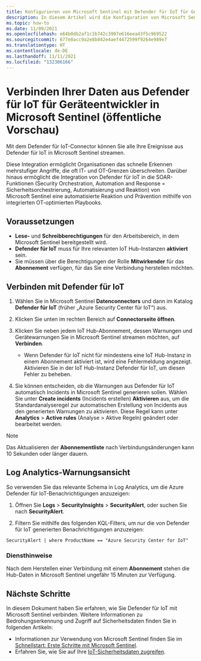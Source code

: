 ```yaml
---
title: Konfigurieren von Microsoft Sentinel mit Defender für IoT für Geräteentwickler
description: In diesem Artikel wird die Konfiguration von Microsoft Sentinel zum Empfangen von Daten aus Ihrer Defender für IoT-Lösung für Geräteentwickler erläutert.
ms.topic: how-to
ms.date: 11/09/2021
ms.openlocfilehash: e64b0db2af1c1b742c3997e616eea43f5c969522
ms.sourcegitcommit: 677e8acc9a2e8b842e4aef4472599f9264e989e7
ms.translationtype: HT
ms.contentlocale: de-DE
ms.lasthandoff: 11/11/2021
ms.locfileid: "132306166"
---
```

# <a name="connect-your-data-from-defender-for-iot-for-device-builders-to-microsoft-sentinel-public-preview"></a>Verbinden Ihrer Daten aus Defender für IoT für Geräteentwickler in Microsoft Sentinel (öffentliche Vorschau)

Mit dem Defender für IoT-Connector können Sie alle Ihre Ereignisse aus Defender für IoT in Microsoft Sentinel streamen. 

Diese Integration ermöglicht Organisationen das schnelle Erkennen mehrstufiger Angriffe, die oft IT- und OT-Grenzen überschreiten. Darüber hinaus ermöglicht die Integration von Defender für IoT in die SOAR-Funktionen (Security Orchestration, Automation and Response = Sicherheitsorchestrierung, Automatisierung und Reaktion) von Microsoft Sentinel eine automatisierte Reaktion und Prävention mithilfe von integrierten OT-optimierten Playbooks. 

## <a name="prerequisites"></a>Voraussetzungen

- **Lese-** und **Schreibberechtigungen** für den Arbeitsbereich, in dem Microsoft Sentinel bereitgestellt wird.
- **Defender für IoT** muss für Ihre relevanten IoT Hub-Instanzen **aktiviert** sein.
- Sie müssen über die Berechtigungen der Rolle **Mitwirkender** für das **Abonnement** verfügen, für das Sie eine Verbindung herstellen möchten.

## <a name="connect-to-defender-for-iot"></a>Verbinden mit Defender für IoT

1. Wählen Sie in Microsoft Sentinel **Datenconnectors** und dann im Katalog **Defender für IoT** (früher „Azure Security Center für IoT“) aus.

1. Klicken Sie unten im rechten Bereich auf **Connectorseite öffnen**.

1. Klicken Sie neben jedem IoT Hub-Abonnement, dessen Warnungen und Gerätewarnungen Sie in Microsoft Sentinel streamen möchten, auf **Verbinden**.
    - Wenn Defender für IoT nicht für mindestens eine IoT Hub-Instanz in einem Abonnement aktiviert ist, wird eine Fehlermeldung angezeigt. Aktivieren Sie in der IoT Hub-Instanz Defender für IoT, um diesen Fehler zu beheben.

1. Sie können entscheiden, ob die Warnungen aus Defender für IoT automatisch Incidents in Microsoft Sentinel generieren sollen. Wählen Sie unter **Create incidents** (Incidents erstellen) **Aktivieren** aus, um die Standardanalyseregel zur automatischen Erstellung von Incidents aus den generierten Warnungen zu aktivieren. Diese Regel kann unter **Analytics** > **Active rules** (Analyse > Aktive Regeln) geändert oder bearbeitet werden.

> [!NOTE]
> Das Aktualisieren der **Abonnementliste** nach Verbindungsänderungen kann 10 Sekunden oder länger dauern. 

## <a name="log-analytics-alert-view"></a>Log Analytics-Warnungsansicht

So verwenden Sie das relevante Schema in Log Analytics, um die Azure Defender für IoT-Benachrichtigungen anzuzeigen:

1. Öffnen Sie **Logs** > **SecurityInsights** > **SecurityAlert**, oder suchen Sie nach **SecurityAlert**.

1. Filtern Sie mithilfe des folgenden KQL-Filters, um nur die von Defender für IoT generierten Benachrichtigungen anzuzeigen:

```kusto
SecurityAlert | where ProductName == "Azure Security Center for IoT"
```

### <a name="service-notes"></a>Diensthinweise

Nach dem Herstellen einer Verbindung mit einem **Abonnement** stehen die Hub-Daten in Microsoft Sentinel ungefähr 15 Minuten zur Verfügung.

## <a name="next-steps"></a>Nächste Schritte

In diesem Dokument haben Sie erfahren, wie Sie Defender für IoT mit Microsoft Sentinel verbinden. Weitere Informationen zu Bedrohungserkennung und Zugriff auf Sicherheitsdaten finden Sie in folgenden Artikeln:

- Informationen zur Verwendung von Microsoft Sentinel finden Sie im [Schnellstart: Erste Schritte mit Microsoft Sentinel](../../sentinel/get-visibility.md).
- Erfahren Sie, wie Sie auf Ihre [IoT-Sicherheitsdaten zugreifen](how-to-security-data-access.md).
